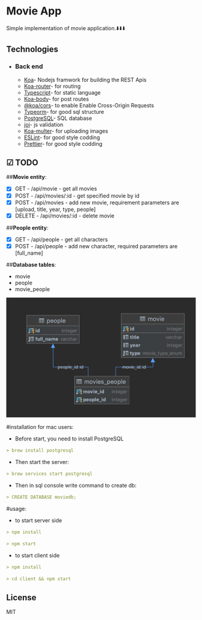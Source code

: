 # Movie App

Simple implementation of movie application.⬇️⬇️⬇️

## Technologies

- ### Back end

    - [Koa](https://koajs.com/)- Nodejs framwork for building the REST Apis
    - [Koa-router](https://www.npmjs.com/package/koa-router)- for routing
    - [Typescript](https://www.typescriptlang.org)- for static language
    - [Koa-body](https://koajs.com)- for post routes
    - [@koa/cors](https://www.npmjs.com/package/@koa/cors)- to enable Enable Cross-Origin Requests
    - [Typeorm](https://typeorm.io/#/)- for good sql structure
    - [PostgreSQL](https://www.postgresql.org/)- SQL database
    - [joi](https://github.com/hapijs/joi#readme)- js validation
    - [Koa-multer](https://www.npmjs.com/package/multer)- for uploading images
    - [ESLint](https://eslint.org/)- for good style codding
    - [Prettier](https://prettier.io/)- for good style codding

## ☑ TODO
##**Movie entity**:<br/>

- [x] GET - /api/movie - get all movies<br/>
- [x] POST - /api/movies/:id - get specified movie by id<br/>
- [x] POST - /api/movies - add new movie, requirement parameters are [upload, title, year, type, people]<br/>
- [x] DELETE - /api/movies/:id - delete movie<br/>

##**People entity**:<br/>

- [x] GET - /api/people - get all characters<br/>
- [x] POST - /api/people - add new character, required parameters are [full_name]<br/>

##**Database tables**:<br/>

- movie<br/>
- people<br/>
- movie_people<br/>

<img src="public/db.png"></img>

#installation for mac users:

- Before start, you need to install PostgreSQL

```md
> brew install postgresql
```

- Then start the server:

```md
> brew services start postgresql 
```

- Then in sql console write command to create db:

```md
> CREATE DATABASE moviedb; 
```

#usage:

- to start server side

```md
> npm install
```

```md
> npm start
```

- to start client side
```md
> npm install
```

```md
> cd client && npm start
```

## License

MIT

